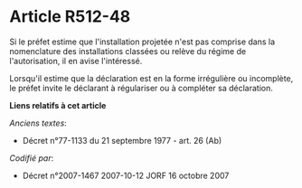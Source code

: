 # Article R512-48

Si le préfet estime que l'installation projetée n'est pas comprise dans la nomenclature des installations classées ou relève
du régime de l'autorisation, il en avise l'intéressé.

Lorsqu'il estime que la déclaration est en la forme irrégulière ou incomplète, le préfet invite le déclarant à régulariser ou
à compléter sa déclaration.

**Liens relatifs à cet article**

_Anciens textes_:

  - Décret n°77-1133 du 21 septembre 1977 - art. 26 (Ab)

_Codifié par_:

  - Décret n°2007-1467 2007-10-12 JORF 16 octobre 2007
